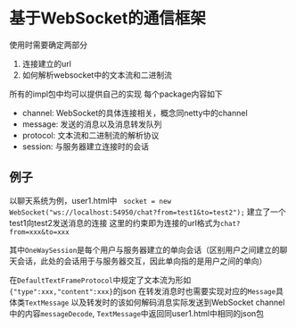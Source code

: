 # 基于WebSocket的通信框架

使用时需要确定两部分

1. 连接建立的url
2. 如何解析websocket中的文本流和二进制流

所有的impl包中均可以提供自己的实现
每个package内容如下
- channel: WebSocket的具体连接相关，概念同netty中的channel
- message: 发送的消息以及消息转发队列
- protocol: 文本流和二进制流的解析协议
- session: 与服务器建立连接时的会话

## 例子
以聊天系统为例，user1.html中
` socket = new WebSocket("ws://localhost:54950/chat?from=test1&to=test2");`
建立了一个test1向test2发送消息的连接
这里的约束即为连接的url格式为`chat?from=xxx&to=xxx`

其中`OneWaySession`是每个用户与服务器建立的单向会话（区别用户之间建立的聊天会话，此处的会话用于与服务器交互，因此单向指的是用户之间的单向）

在`DefaultTextFrameProtocol`中规定了文本流为形如`{"type":xxx,"content":xxx}`的json
在转发消息时也需要实现对应的`Message`具体类`TextMessage`
以及转发时的该如何解码消息实际发送到WebSocket channel中的内容`messageDecode`,
`TextMessage`中返回同user1.html中相同的json包